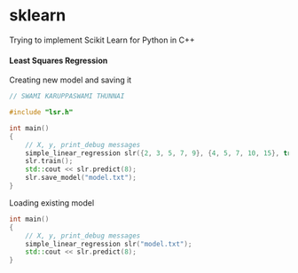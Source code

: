# sklearn
Trying to implement Scikit Learn for Python in C++

#### Least Squares Regression

Creating new model and saving it

```c++
// SWAMI KARUPPASWAMI THUNNAI

#include "lsr.h"

int main()
{
	// X, y, print_debug messages
	simple_linear_regression slr({2, 3, 5, 7, 9}, {4, 5, 7, 10, 15}, true);
	slr.train();
	std::cout << slr.predict(8);
	slr.save_model("model.txt");
}
```


Loading existing model

```c++
int main()
{
	// X, y, print_debug messages
	simple_linear_regression slr("model.txt");
	std::cout << slr.predict(8);
}

```
